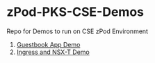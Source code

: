 # zPod-PKS-CSE-Demos
Repo for Demos to run on CSE zPod Environment

1. [Guestbook App Demo](https://github.com/mann1mal/zPod-PKS-CSE-Demos/tree/master/GuestbookDemo)
2. [Ingress and NSX-T Demo](https://github.com/mann1mal/zPod-PKS-CSE-Demos/tree/master/Ingress%26NSX-T)
